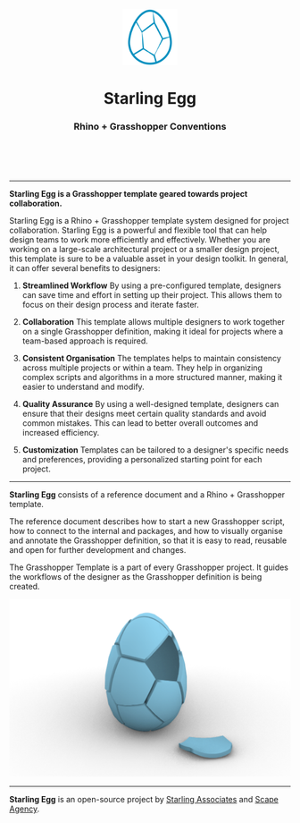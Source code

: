 <header>
<p align="center">
    <img src="assets/image/logo_dark.png" width="20%" height="20%" alt="Starling Egg Logo">
</p>
<h1 align='center' style='border-bottom: none;'>Starling Egg</h1>
<h3 align='center'>Rhino + Grasshopper Conventions</h3>
</header>
<br>

---

**Starling Egg is a Grasshopper template geared towards project collaboration.**

Starling Egg is a Rhino + Grasshopper template system designed for project collaboration. Starling Egg is a powerful and flexible tool that can help design teams to work more efficiently and effectively. Whether you are working on a large-scale architectural project or a smaller design project, this template is sure to be a valuable asset in your design toolkit. In general, it can offer several benefits to designers:

1. **Streamlined Workflow**
By using a pre-configured template, designers can save time and effort in setting up their project. This allows them to focus on their design process and iterate faster.

2. **Collaboration**
This template allows multiple designers to work together on a single Grasshopper definition, making it ideal for projects where a team-based approach is required.

3. **Consistent Organisation**
The templates helps to maintain consistency across multiple projects or within a team. They help in organizing complex scripts and algorithms in a more structured manner, making it easier to understand and modify.

4. **Quality Assurance**
By using a well-designed template, designers can ensure that their designs meet certain quality standards and avoid common mistakes. This can lead to better overall outcomes and increased efficiency.

5. **Customization**
Templates can be tailored to a designer's specific needs and preferences, providing a personalized starting point for each project.





---

**Starling Egg** consists of a reference document and a Rhino + Grasshopper template.

The reference document describes how to start a new Grasshopper script, how to connect to the internal and packages, and how to visually organise and annotate the Grasshopper definition, so that it is easy to read, reusable and open for further development and changes.

The Grasshopper Template is a part of every Grasshopper project. It guides the workflows of the designer as the Grasshopper definition is being created.

![Starling Egg](/assets/image/screenshots/starling_egg.png "Starling Egg")







---

**Starling Egg** is an open-source project by [Starling Associates](https://www.starling.associates "Starling Associates website") and [Scape Agency](https://www.scape.agency "Scape Agency website").